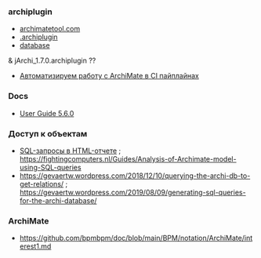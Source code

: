 ### archiplugin
- [archimatetool.com](https://www.archimatetool.com/plugins/)
- [.archiplugin](https://github.com/manusasi/web?ysclid=mc2vx9olpk844575136)
- [database](https://github.com/archi-contribs/database-plugin)  

& jArchi_1.7.0.archiplugin ??

- [Автоматизируем работу с ArchiMate в CI пайплайнах](https://habr.com/ru/articles/583314/)

### Docs
- [User Guide 5.6.0](https://www.archimatetool.com/downloads/archi/Archi%20User%20Guide.pdf)

### Доступ к объектам
- [SQL-запросы в HTML-отчете](https://github.com/archimatetool/archi/wiki/SQL-queries-in-the-HTML-report) ; https://fightingcomputers.nl/Guides/Analysis-of-Archimate-model-using-SQL-queries
- https://gevaertw.wordpress.com/2018/12/10/querying-the-archi-db-to-get-relations/ ; https://gevaertw.wordpress.com/2019/08/09/generating-sql-queries-for-the-archi-database/

### ArchiMate
- https://github.com/bpmbpm/doc/blob/main/BPM/notation/ArchiMate/interest1.md
